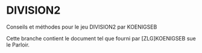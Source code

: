 # DIVISION2
Conseils et méthodes pour le jeu DIVISION2 par KOENIGSEB

Cette branche contient le document tel que fourni par [ZLG]KOENIGSEB sue le Parloir.
